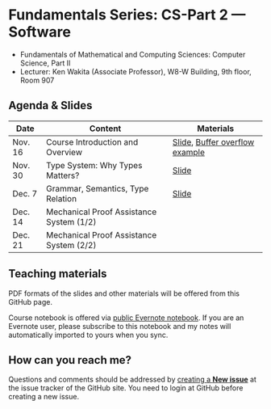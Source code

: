 # Fundamentals Series: CS-Part 2 — Software

- Fundamentals of Mathematical and Computing Sciences: Computer Science, Part II
- Lecturer: Ken Wakita (Associate Professor), W8-W Building, 9th floor, Room 907

## Agenda & Slides

Date | Content | Materials
--- | --- | ---
Nov. 16 | Course Introduction and Overview | [Slide](https://github.com/wakita/fmcs2015/blob/master/kw1.pdf), [Buffer overflow example](https://github.com/wakita/fmcs2015/blob/master/1116/)
Nov. 30 | Type System: Why Types Matters? | [Slide](https://github.com/wakita/fmcs2015/blob/master/kw23.pdf)
Dec.  7 | Grammar, Semantics, Type Relation | [Slide](https://github.com/wakita/fmcs2015/blob/master/kw23.pdf)
Dec. 14 | Mechanical Proof Assistance System (1/2) |
Dec. 21 | Mechanical Proof Assistance System (2/2) |

## Teaching materials

PDF formats of the slides and other materials will be offered from this GitHub page.

Course notebook is offered via [public Evernote notebook](https://www.evernote.com/pub/kwakita/2015-fmcs-pub).  If you are an Evernote user, please subscribe to this notebook and my notes will automatically imported to yours when you sync.

## How can you reach me?

Questions and comments should be addressed by [creating a **New issue**](https://github.com/wakita/fmcs2015/issues) at the issue tracker of the GitHub site.  You need to login at GitHub before creating a new issue.
